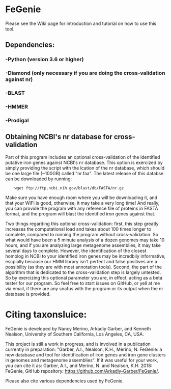 # FeGenie

Please see the Wiki page for introduction and tutorial on how to use this tool.

## Dependencies:

### -Python (version 3.6 or higher)
### -Diamond (only necessary if you are doing the cross-validation against nr)
### -BLAST
### -HMMER
### -Prodigal
###

## Obtaining NCBI's nr database for cross-validation

Part of this program includes an optional cross-validation of the identified putative iron genes against NCBI's nr database. This option is exercized by simply providing the script with the lcation of the nr database, which should be one large file (~100GB) called "nr.faa". The latest release of this databse can be downloaded by running:

        wget ftp://ftp.ncbi.nih.gov/blast/db/FASTA/nr.gz

Make sure you have enough room where you will be downloading it, and that your WiFi is good, otherwise, it may take a very long time! And really, you can provide the program with any reference file of proteins in FASTA format, and the program will blast the identified iron genes against that.

Two things regarding this optional cross-validation: first, this step greatly increases the computational load and takes about 100 times longer to complete, compared to running the program without cross-validation. So what would have been a 5 minute analysis of a dozen genomes may take 10 hours, and if you are analyzing large metagenome assemblies, it may take several days to complete. However, the identification of the closest homolog in NCBI to your identified iron genes may be incredbily informative, escpially because our HMM library isn't perfect and false positives are a possibility (as they are with most annotation tools). Second, the part of the algorithm that is dedicated to the cross-validation step is largely untested. So by exercizing this optional parameter you are, in effect, acting as a beta tester for our program. So feel free to start issues on GitHub, or yell at me via email, if there are any snafus with the program or its output when the nr database is provided.

# Citing taxonsluice:
FeGenie is developed by Nancy Merino, Arkadiy Garber, and Kenneth Nealson, University of Southern California, Los Angeles, CA, USA.

This project is still a work in progress, and is involved in a publication currently in preparation: "Garber, A.I., Nealson, K.H., Merino, N. FeGenie: a new database and tool for identification of iron genes and iron gene clusters in genomes and metagenome assemblies". If it was useful for your work, you can cite it as: Garber, A.I., and Merino, N. and Nealson, K.H. 2018: FeGenie, GitHub repository: https://github.com/Arkadiy-Garber/FeGenie/.


Please also cite various dependencies used by FeGenie.

